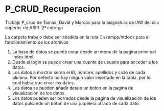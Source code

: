 # P_CRUD_Recuperacion

Trabajo P_crud de Tomás, David y Marcos para la asignatura de IAW del cilo superior de ASIR. 2ª entrega

La carpeta trabajo debe ser añadida en la ruta C:/xampp/htdocs para el funcionamiento de los archivos

1. La base de datos se puede crear desde un menu de la pagina principal index.html.
2. Desde el login se puede crear una cuenta de usuario para acceder a los datos.
3. Los datos a mostrar seran el ID, nombre, apellidos y ciclo de cada alumno. Por defecto no hay ningun valor insertado en la tabla, por lo cual habra que crear los datos.
4. Los datos se pueden añadir desde un boton en la pagina de visualización de los datos.
5. Los datos pueden ser borrados desde la pagina de visualización de los datos pulsando un boton de una papelera al lado de cada dato.
